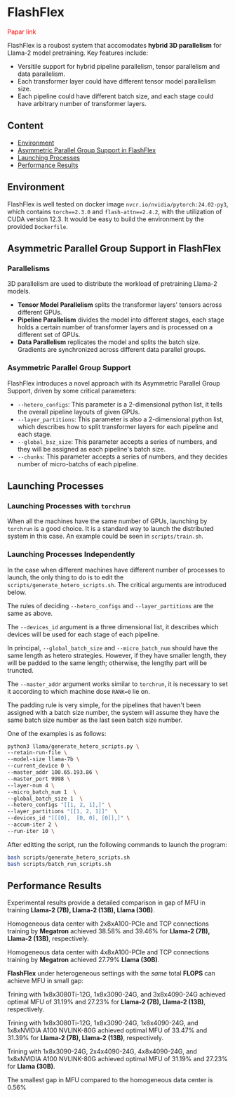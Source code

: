 # FlashFlex

<font color=red>Papar link </font>

FlashFlex is a roubost system that accomodates **hybrid 3D parallelism** for Llama-2 model pretraining. 
Key features include:
- Versitile support for hybrid pipeline parallelism, tensor parallelism and data parallelism.
- Each transformer layer could have different tensor model parallelism size.
- Each pipeline could have different batch size, and each stage could have arbitrary number of transformer layers.

<!-- ----------

This project was made possible thanks to a collaboration with

<img width="584" alt="image" src="https://github.com/Relaxed-System-Lab/HexGen/assets/85312798/27de0f94-49e4-41cd-9c31-98d344c2a7e9">

---------- -->

## Content

- [Environment](#environment)
- [Asymmetric Parallel Group Support in FlashFlex](#asymmetric-parallel-group-support-in-flashflex)
- [Launching Processes](#launching-processes)
- [Performance Results](#performance-results)

## Environment

FlashFlex is well tested on docker image `nvcr.io/nvidia/pytorch:24.02-py3`, which contains `torch==2.3.0` and `flash-attn==2.4.2`, with the utilization of CUDA version 12.3. It would be easy to build the environment by the provided `Dockerfile`.

## Asymmetric Parallel Group Support in FlashFlex

### Parallelisms

3D parallelism are used to distribute the workload of pretraining Llama-2 models.

- **Tensor Model Parallelism** splits the transformer layers' tensors across different GPUs.
- **Pipeline Parallelism** divides the model into different stages, each stage holds a certain number of transformer layers and is processed on a different set of GPUs.
- **Data Parallelism** replicates the model and splits the batch size. Gradients are synchronized across different data parallel groups.

### Asymmetric Parallel Group Support

FlashFlex introduces a novel approach with its Asymmetric Parallel Group Support, driven by some critical parameters: 

- `--hetero_configs`: This parameter is a 2-dimensional python list, it tells the overall pipeline layouts of given GPUs.
- `--layer_partitions`: This parameter is also a 2-dimensional python list, which describes how to split transformer layers for each pipeline and each stage.
- `--global_bsz_size`: This parameter accepts a series of numbers, and they will be assigned as each pipeline's batch size.
- `--chunks`: This parameter accepts a series of numbers, and they decides number of micro-batchs of each pipeline.

## Launching Processes

### Launching Processes with `torchrun`

When all the machines have the same number of GPUs, launching by `torchrun` is a good choice. It is a standard way to launch the distributed system in this case. An example could be seen in `scripts/train.sh`. 

### Launching Processes Independently

In the case when different machines have different number of processes to launch, the only thing to do is to edit the `scripts/generate_hetero_scripts.sh`. The critical arguments are introduced below.

The rules of deciding `--hetero_configs` and `--layer_partitions` are the same as above. 

The `--devices_id` argument is a three dimensional list, it describes which devices will be used for each stage of each pipeline. 

In principal, `--global_batch_size` and `--micro_batch_num` should have the same length as hetero strategies. However, if they have smaller length, they will be padded to the same length; otherwise, the lengthy part will be truncted.

The `--master_addr` argument works similar to `torchrun`, it is necessary to set it according to which machine dose `RANK=0` lie on.

The padding rule is very simple, for the pipelines that haven't been assigned with a batch size number, the system will assume they have the same batch size number as the last seen batch size number. 

One of the examples is as follows:

```bash
python3 llama/generate_hetero_scripts.py \
--retain-run-file \
--model-size llama-7b \
--current_device 0 \
--master_addr 100.65.193.86 \
--master_port 9998 \
--layer-num 4 \
--micro_batch_num 1  \
--global_batch_size 1  \
--hetero_configs "[[1, 2, 1],]" \
--layer_partitions "[[1, 2, 1]]"  \
--devices_id "[[[0],  [0, 0], [0]],]" \
--accum-iter 2 \
--run-iter 10 \
```

After editting the script, run the following commands to launch the program:

```bash
bash scripts/generate_hetero_scripts.sh
bash scripts/batch_run_scripts.sh
```

## Performance Results
Experimental results provide a detailed comparison in gap of MFU in training **Llama-2 (7B), Llama-2 (13B), Llama (30B)**. 

Homogeneous data center with 2x8xA100-PCIe and TCP connections training by **Megatron** achieved 38.58% and 39.46% for **Llama-2 (7B), Llama-2 (13B)**,  respectively.

Homogeneous data center with 4x8xA100-PCIe and TCP connections training by **Megatron** achieved 27.79% **Llama (30B)**.

**FlashFlex** under heterogeneous settings with the *same* total **FLOPS** can achieve MFU in small gap:

Trining with 1x8x3080Ti-12G, 1x8x3090-24G, and 3x8x4090-24G achieved optimal MFU of 31.19% and 27.23% for **Llama-2 (7B), Llama-2 (13B)**,  respectively.

Trining with 1x8x3080Ti-12G, 1x8x3090-24G, 1x8x4090-24G, and 1x8xNVIDIA A100 NVLINK-80G achieved optimal MFU of 33.47% and 31.39% for **Llama-2 (7B), Llama-2 (13B)**,  respectively.

Trining with 1x8x3090-24G, 2x4x4090-24G, 4x8x4090-24G, and 1x8xNVIDIA A100 NVLINK-80G achieved optimal MFU of 31.19% and 27.23% for **Llama (30B)**.

The smallest gap in MFU compared to the homogeneous data center is 0.56%




